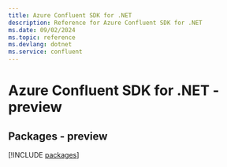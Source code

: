 ```yaml
---
title: Azure Confluent SDK for .NET
description: Reference for Azure Confluent SDK for .NET
ms.date: 09/02/2024
ms.topic: reference
ms.devlang: dotnet
ms.service: confluent
---
```

# Azure Confluent SDK for .NET - preview
## Packages - preview
[!INCLUDE [packages](confluent-index.md)]